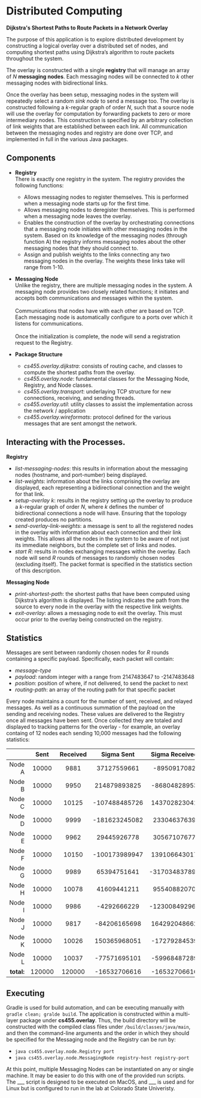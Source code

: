 # Distributed Computing
**Dijkstra's Shortest Paths to Route Packets in a Network Overlay**

The purpose of this application is to explore distributed development by constructing a logical overlay over a distributed set of nodes, and computing shortest paths using Dijkstra’s algorithm to route packets throughout the system.

The overlay is constructed with a single **registry** that will manage an array of *N* **messaging nodes**.  Each messaging nodes will be connected to *k* other messaging nodes with bidirectional links.

Once the overlay has been setup, messaging nodes in the system will repeatedly select a random *sink node* to send a message too.  The overlay is constructed following a *k*-regular graph of order *N*, such that a source node will use the overlay for computation by forwarding packets to zero or more intermediary nodes.  This construction is specified by an arbitrary collection of link weights that are established between each link.  All communication between the messaging nodes and registry are done over TCP, and implemented in full in the various Java packages.

## Components  
* **Registry**  
There is exactly one registry in the system. The registry provides the following functions:  
  * Allows messaging nodes to register themselves. This is performed when a messaging node starts up for the first time.  
  * Allows messaging nodes to deregister themselves. This is performed when a messaging node leaves the overlay.  
  * Enables the construction of the overlay by orchestrating connections that a messaging node initiates with other messaging nodes in the system. Based on its knowledge of the messaging nodes (through function A) the registry informs messaging nodes about the other messaging nodes that they should connect to.  
  * Assign and publish weights to the links connecting any two messaging nodes in the overlay. The weights these links take will range from 1-10.  
  
* **Messaging Node**  
Unlike the registry, there are multiple messaging nodes in the system.  A messaging node provides two closely related functions; it initiates and accepts both communications and messages within the system.  </br></br>Communications that nodes have with each other are based on TCP. Each messaging node is automatically configure to a ports over which it listens for communications.  </br></br>Once the initialization is complete, the node will send a registration request to the Registry.

* **Package Structure**
  * *cs455.overlay.dijkstra*: consists of routing cache, and classes to compute the shortest paths from the overlay.
  * *cs455.overlay.node*: fundamental classes for the Messaging Node, Registry, and Node classes.
  * *cs455.overlay.transport*: underlaying TCP structure for new connections, receiving, and sending threads.
  * *cs455.overlay.util*: utility classes to assist the implementation across the network / application
  * *cs455.overlay.wireformats*: protocol defined for the various messages that are sent amongst the network.  
  
## Interacting with the Processes. 
**Registry**  
  * *list-messaging-nodes*: this results in information about the messaging nodes (hostname, and port-number) being displayed.  
  * *list-weights*: information about the links comprising the overlay are displayed, each representing a bidirectional connection and the weight for that link.  
  * *setup-overlay k*: results in the registry setting up the overlay to produce a *k*-regular graph of order *N*, where *k* defines the number of bidirectional connections a node will have.  Ensuring that the topology created produces no partitions.  
  * *send-overlay-link-weights*: a message is sent to all the registered nodes in the overlay with information about each connection and their link weights.  This allows all the nodes in the system to be aware of not just its immediate neighbors, but the complete set of links and nodes.  
  * *start R*: results in nodes exchanging messages within the overlay.  Each node will send *R* rounds of messages to randomly chosen nodes (excluding itself).  The packet format is specified in the statistics section of this description.

**Messaging Node**  
  * *print-shortest-path*: the shortest paths that have been computed using Dijkstra’s algorithm is displayed.  The listing indicates the path from the source to every node in the overlay with the respective link weights.  
  * *exit-overlay*: allows a messaging node to exit the overlay.  This must occur prior to the overlay being constructed on the registry.  

## Statistics  
Messages are sent between randomly chosen nodes for *R* rounds containing a specific payload.  Specifically, each packet will contain:  
* *message-type*
* *payload*: random integer with a range from 2147483647 to -2147483648 
* *position*: position of where, if not delivered, to send the packet to next
* *routing-path*: an array of the routing path for that specific packet

Every node maintains a count for the number of sent, received, and relayed messages.  As well as a continuous summation of the payload on the sending and receiving nodes.  These values are delivered to the Registry once all messages have been sent.  Once collected they are totaled and displayed to tracking patterns for the overlay - for example, an overlay containg of 12 nodes each sending 10,000 messages had the following statistics:  

|            	|  Sent  	| Received 	|   Sigma Sent  	| Sigma Received 	| Relayed 	|
|-----------:	|:------:	|:--------:	|:-------------:	|:--------------:	|:-------:	|
|     Node A 	|  10000 	|   9881   	|  37127559661  	|   -8950917082  	|  21830  	|
|     Node B 	|  10000 	|   9950   	|  214879893825 	|  -86804828953  	|  19829  	|
|     Node C 	|  10000 	|   10125  	| -107488485726 	|  143702823041  	|  21776  	|
|     Node D 	|  10000 	|   9999   	| -181623245082 	|   23304637639  	|  23639  	|
|     Node E 	|  10000 	|   9962   	|  29445926778  	|   30567107677  	|  25442  	|
|     Node F 	|  10000 	|   10150  	| -100173989947 	|  139106643017  	|  21856  	|
|     Node G 	|  10000 	|   9989   	|  65394751641  	|  -317034837897 	|  19853  	|
|     Node H 	|  10000 	|   10078  	|  41609441211  	|   95540882070  	|  25392  	|
|     Node I 	|  10000 	|   9986   	|  -4292666229  	|  -123008492962 	|  23635  	|
|     Node J 	|  10000 	|   9817   	|  -84206165698 	|  164292048662  	|  23729  	|
|     Node K 	|  10000 	|   10026  	|  150365968051 	|  -17279284539  	|  21816  	|
|     Node L 	|  10000 	|   10037  	|  -77571695101 	|  -59968487289  	|  23628  	|
| **total:** 	| 120000 	|  120000  	|  -16532706616 	|  -16532706616  	|         	|

## Executing  
Gradle is used for build automation, and can be executing manually with ```gradle clean; gralde build```. The application is constructed within a multi-layer package under **cs455.overlay**. Thus, the build directory will be constructed with the compiled class files under ```/build/classes/java/main```, and then the command-line arguments and the order in which they should be specified for the Messaging node and the Registry can be run by:  
* ```java cs455.overlay.node.Registry port```
* ```java cs455.overlay.node.MessagingNode registry-host registry-port```  

At this point, multiple Messaging Nodes can be instantiated on any or single machine. It may be easier to do this with one of the provided run scripts. The ___ script is designed to be executed on MacOS, and ___ is used and for Linux but is configured to run in the lab at Colorado State Univeristy.
